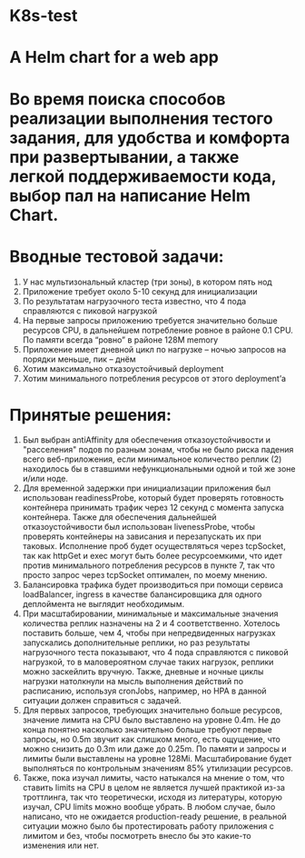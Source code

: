 # K8s-test
# A Helm chart for a web app

#  Во время поиска способов реализации выполнения тестого задания, для удобства и комфорта при развертывании, а также легкой поддерживаемости кода, выбор пал на написание Helm Chart.

# Вводные тестовой задачи:
1. У нас мультизональный кластер (три зоны), в котором пять нод
2. Приложение требует около 5-10 секунд для инициализации
3. По результатам нагрузочного теста известно, что 4 пода справляются с пиковой нагрузкой
4. На первые запросы приложению требуется значительно больше ресурсов CPU, в дальнейшем потребление ровное в районе 0.1 CPU. По памяти всегда “ровно” в районе 128M memory
5. Приложение имеет дневной цикл по нагрузке – ночью запросов на порядки меньше, пик – днём
6. Хотим максимально отказоустойчивый deployment
7. Хотим минимального потребления ресурсов от этого deployment’а

# Принятые решения:
1. Был выбран antiAffinity для обеспечения отказоустойчивости и "расселения" подов по разным зонам, чтобы не было риска падения всего веб-приложения, если минимальное количество реплик (2) находилось бы в ставшими нефункциональными одной и той же зоне и/или ноде.  
2. Для временной задержки при инициализации приложения был использован readinessProbe, который будет проверять готовность контейнера принимать трафик через 12 секунд с момента запуска контейнера. Также для обеспечения дальнейшей отказоустойчивости был использован livenessProbe, чтобы проверять контейнеры на зависания и перезапускать их при таковых. Исполнение проб будет осуществляться через tcpSocket, так как httpGet и exec могут быть более ресурсоемкими, что идет против минимального потребления ресурсов в пункте 7, так что просто запрос через tcpSocket оптимален, по моему мнению.
3. Балансировка трафика будет производиться при помощи сервиса loadBalancer, ingress в качестве балансировщика для одного деплоймента не выглядит необходимым.
4. При масштабировании, минимальные и максимальные значения количества реплик назначены на 2 и 4 соответственно. Хотелось поставить больше, чем 4, чтобы при непредвиденных нагрузках запускались дополнительные реплики, но раз результаты нагрузочного теста показывают, что 4 пода справляются с пиковой нагрузкой, то в маловероятном случае таких нагрузок, реплики можно заскейлить вручную. Также, дневные и ночные циклы нагрузки натолкнули на мысль выполнения действий по расписанию, используя cronJobs, например, но HPA в данной ситуации должен справиться с задачей. 
5. Для первых запросов, требующих значительно больше ресурсов, значение лимита на CPU было выставлено на уровне 0.4m. Не до конца понятно насколько значительно больше требуют первые запросы, но 0.5m звучит как слишком много, есть ощущение, что можно снизить до 0.3m или даже до 0.25m. По памяти и запросы и лимиты были выставлены на уровне 128Mi. Масштабирование будет выполняться по контрольным значениям 85% утилизации ресурсов.
6. Также, пока изучал лимиты, часто натыкался на мнение о том, что ставить limits на CPU в целом не является лучшей практикой из-за троттлинга, так что теоретически, исходя из литературы, которую изучал, CPU limits можно вообще убрать. В любом случае, было написано, что не ожидается production-ready решение, в реальной ситуации можно было бы протестировать работу приложения с лимитом и без, чтобы посмотреть внесло бы это какие-то изменения или нет.   
